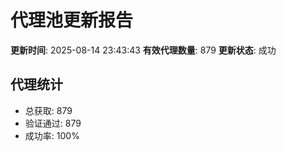 # 代理池更新报告

**更新时间**: 2025-08-14 23:43:43
**有效代理数量**: 879
**更新状态**:  成功

## 代理统计
- 总获取: 879
- 验证通过: 879
- 成功率: 100%
